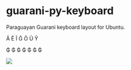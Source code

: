 # guarani-py-keyboard
Paraguayan Guarani keyboard layout for Ubuntu.

<p>Ã Ẽ Ĩ Ḡ Õ Ũ Ỹ</p> 
<p>₲ ₲ ₲ ₲ ₲ ₲ ₲</p>


<img src="https://raw.githubusercontent.com/giovannicaligaris/guarani-py-keyboard/master/key.png">
